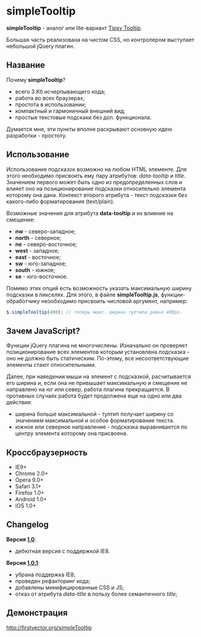 simpleTooltip
=============

**simpleTooltip** - аналог или lite-вариант [Tipsy Tooltip](https://github.com/jaz303/tipsy).

Большая часть реализована на чистом CSS, но контролером выступает небольшой jQuery плагин.

Название
-------
Почему **simpleTooltip**?
- всего 3 Кб исчерпывающего кода;
- работа во всех браузерах;
- простота в использовании;
- компактный и гармоничный внешний вид;
- простые текстовые подскаки без доп. функционала.

Думается мне, эти пункты вполне раскрывают основную идею разработки - простоту.

Использование
-------
Использование подсказок возможно на любом HTML элементе. Для этого необходимо присвоить ему пару атрибутов: 
*data-tooltip* и *title*. Значением первого может быть одно из предопределенных слов и влияет оно на позиционирование 
подсказки относительно элемента которому она дана. Контекст второго атрибута - текст подсказки без какого-либо 
форматирования (text/plain).

Возможные значения для атрибута **data-tooltip** и их влияние на смещение:
- **nw** - северо-западное;
- **north** - северное;
- **ne** - северо-восточное;
- **west** - западное;
- **east** - восточное;
- **sw** - юго-западное;
- **south** - южное;
- **se** - юго-восточное.

Помимо этих опций есть возможность указать максимальную ширину подсказки в пикселях. Для этого, в файле 
**simpleTooltip.js**, функции-обработчику неообходимо присвоить числовой аргумент, например:

```javascript
$.simpleTooltip(400); // теперь макс. ширина тултипа равна 400px.
```

Зачем JavaScript?
-------
Функции jQuery плагина не многочислены. Изначально он проверяет позиционирование всех элементов которым установлена
подсказка - оно не должно быть статическим. По-этому, все несоответствующие элементы стают относительными.

Далее, при наведении мыши на элемент с подсказкой, расчитывается его ширина и, если она не привышает максимальную и
смещение не направлено на юг или север, работа плагина прекращается. В противных случаях работа будет продолжена 
еще на одно или два действия:
- ширина больше максимальной - тултип получает ширину со значением максимальной и особое форматирование текста.
- южное или северное направление - подсказка выравнивается по центру элемента которому она присвоена.

Кроссбраузерность
-------
- IE9+
- Chrome 2.0+
- Opera 9.0+
- Safari 3.1+
- Firefox 1.0+
- Android 1.0+
- iOS 1.0+

Changelog
-------
**Версия [1.0](https://github.com/BR0kEN-/simpleTooltip/tree/v1.0)**:
- дебютная версия с поддержкой IE8.

**Версия [1.0.1](https://github.com/BR0kEN-/simpleTooltip/tree/v1.0.1)**:
- убрана поддержка IE8;
- проведен рефакторинг кода;
- добавлены минифицированные CSS и JS;
- отказ от атрибута *data-title* в пользу более семантичного *title*;

Демонстрация
-------
http://firstvector.org/simpleTooltip
